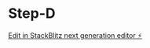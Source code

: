 # Step-D

[Edit in StackBlitz next generation editor ⚡️](https://stackblitz.com/~/github.com/wedesign-design/Step-D)